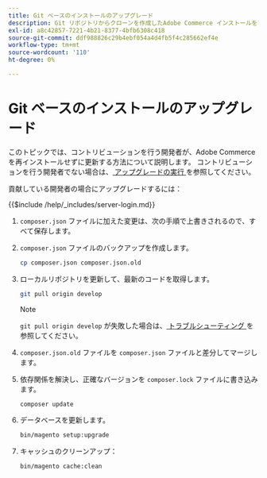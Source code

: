 ```yaml
---
title: Git ベースのインストールのアップグレード
description: Git リポジトリからクローンを作成したAdobe Commerce インストールをアップグレードします。
exl-id: a8c42857-7221-4b21-8377-4bfb6308c418
source-git-commit: ddf988826c29b4ebf054a4d4fb5f4c285662ef4e
workflow-type: tm+mt
source-wordcount: '110'
ht-degree: 0%

---
```


# Git ベースのインストールのアップグレード

このトピックでは、コントリビューションを行う開発者が、Adobe Commerceを再インストールせずに更新する方法について説明します。 コントリビューションを行う開発者でない場合は、[ アップグレードの実行 ](../implementation/perform-upgrade.md) を参照してください。

貢献している開発者の場合にアップグレードするには：

{{$include /help/_includes/server-login.md}}

1. `composer.json` ファイルに加えた変更は、次の手順で上書きされるので、すべて保存します。

1. `composer.json` ファイルのバックアップを作成します。

   ```bash
   cp composer.json composer.json.old
   ```

1. ローカルリポジトリを更新して、最新のコードを取得します。

   ```bash
   git pull origin develop
   ```

   >[!NOTE]
   >
   >`git pull origin develop` が失敗した場合は、[ トラブルシューティング ](https://support.magento.com/hc/en-us/articles/360034229872) を参照してください。

1. `composer.json.old` ファイルを `composer.json` ファイルと差分してマージします。

1. 依存関係を解決し、正確なバージョンを `composer.lock` ファイルに書き込みます。

   ```bash
   composer update
   ```

1. データベースを更新します。

   ```bash
   bin/magento setup:upgrade
   ```

1. キャッシュのクリーンアップ：

   ```bash
   bin/magento cache:clean
   ```
